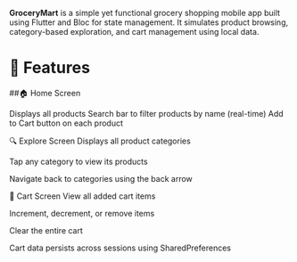 **GroceryMart** is a simple yet functional grocery shopping mobile app built using Flutter and Bloc for state management. It simulates product browsing, category-based exploration, and cart management using local data.

# 🚀 Features
##🏠 Home Screen

Displays all products
Search bar to filter products by name (real-time)
Add to Cart button on each product

🔍 Explore Screen
Displays all product categories

Tap any category to view its products

Navigate back to categories using the back arrow

🛒 Cart Screen
View all added cart items

Increment, decrement, or remove items

Clear the entire cart

Cart data persists across sessions using SharedPreferences


